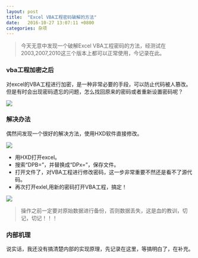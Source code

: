 ```yaml
---
layout: post
title:	"Excel VBA工程密码破解的方法"
date:	2016-10-27 13:07:11 +0800
categories:	杂项
---
```


> 今天无意中发现一个破解Excel VBA工程密码的方法，经测试在2003,2007,2010这三个版本上都可以正常使用，今记录在此。

### vba工程加密之后

 对excel的VBA工程进行加密，是一种非常必要的手段，可以防止代码被人篡改。但是有时会出现密码遗忘的问题，怎么找回原来的密码或者重新设置密码呢？

 ![](/content/image/vba1.PNG)

### 解决办法

 偶然间发现一个很好的解决方法，使用HXD软件直接修改。

 ![](/content/image/VBA2.PNG)

 + 用HXD打开excel。
 + 搜索“DPB=”，并替换成“DPx=”，保存文件。
 + 打开文件了，对VBA工程进行修改密码，这一步非常重要不然还是看不了源代码。
 + 再次打开exlel,用新的密码打开VBA工程，搞定！

 ![](/content/image/VBA3.PNG)

>  操作之前一定要对原始数据进行备份，否则数据丢失，这是血的教训，切记，切记！！！

### 内部机理

 说实话，我还没有搞清楚内部的实现原理，先记录在这里，等搞明白了，在补充。